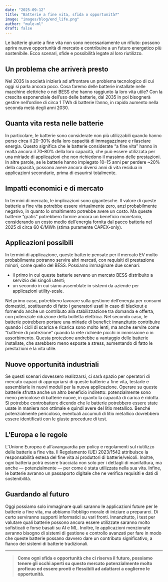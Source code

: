 ```yaml
---
date: "2025-09-12"
title: "Batterie a fine vita, sfida o opportunità?"
image: "images/blog/end_life.png"
author: "mule-ml"
draft: false
---
```


Le batterie giunte a fine vita non sono necessariamente un rifiuto: possono aprire nuove opportunità di mercato e contribuire a un futuro energetico più sostenibile. Ecco scenari, sfide e possibilità legate al loro riutilizzo.

## Un problema che arriverà presto

Nel 2035 la società inizierà ad affrontare un problema tecnologico di cui oggi si parla ancora poco. Cosa faremo delle batterie installate nelle macchine elettriche o nei BESS che hanno raggiunto la loro vita utile? Con la crescita esponenziale dell’uso delle batterie, dal 2035 in poi bisognerà gestire nell’ordine di circa 1 TWh di batterie l’anno, in rapido aumento nella seconda metà degli anni 2030.

## Quanta vita resta nelle batterie

In particolare, le batterie sono considerate non più utilizzabili quando hanno perso circa il 20–30% della loro capacità di immagazzinare e rilasciare energia. Questo significa che le batterie considerate “a fine vita” hanno in realtà ancora il 70–80% della loro capacità, che può essere utilizzata per una miriade di applicazioni che non richiedono il massimo delle prestazioni. In altre parole, se le batterie hanno impiegato 10–15 anni per perdere ~20% della capacità, possono avere ancora diversi anni di vita residua in applicazioni secondarie, prima di esaurirsi totalmente.

## Impatti economici e di mercato

In termini di mercato, le implicazioni sono gigantesche. Il valore di queste batterie a fine vita potrebbe essere virtualmente zero, anzi probabilmente negativo, in quanto lo smaltimento potrebbe avere un costo. Ma queste batterie “gratis” potrebbero fornire ancora un beneficio monetario, considerando un costo medio dell’energia fornita dal pacco batteria nel 2025 di circa 60 €/MWh (stima puramente CAPEX-only).

## Applicazioni possibili

In termini di applicazione, queste batterie pensate per il mercato EV molto probabilmente potranno servire altri mercati, con requisiti di prestazione minori, come quello del BESS. Possiamo immaginare due scenari:  
- il primo in cui queste batterie servano un mercato BESS distribuito a servizio dei singoli utenti;  
- un secondo in cui siano assemblate in sistemi da aziende per applicazioni utility-scale.  

Nel primo caso, potrebbero lavorare sulla gestione dell’energia per consumi domestici, sostituendo di fatto i generatori usati in caso di blackout e fornendo anche un contributo alla stabilizzazione tra domanda e offerta, con potenziale riduzione della bolletta elettrica. Nel secondo caso, le batterie potrebbero portare una miriade di benefici: innanzitutto contribuire quando i cicli di scarica e ricarica sono molto lenti, ma anche servire come “batterie di protezione” quando la rete richiede picchi in immissione o in assorbimento. Questa protezione andrebbe a vantaggio delle batterie installate, che sarebbero meno esposte a stress, aumentando di fatto le prestazioni e la vita utile.

## Nuove opportunità industriali

Se questi scenari dovessero realizzarsi, ci sarà spazio per operatori di mercato capaci di appropriarsi di queste batterie a fine vita, testarle e assemblarle in nuovi moduli per la nuova applicazione. Operare su queste batterie sfrutta anche un altro beneficio indiretto: potenzialmente sono meno pericolose di batterie nuove, in quanto la capacità di carica è ridotta. Si potrebbe controbattere dicendo che le batterie potrebbero essere state usate in maniera non ottimale e quindi avere del litio metallico. Benché potenzialmente pericoloso, eventuali accumuli di litio metallico dovrebbero essere identificati con le giuste procedure di test.

## L’Europa e le regole

L’Unione Europea è all’avanguardia per policy e regolamenti sul riutilizzo delle batterie a fine vita. Il Regolamento (UE) 2023/1542 attribuisce la responsabilità estesa del fine vita ai produttori di batterie/veicoli. Inoltre, ogni batteria potrà essere tracciata non solo per i dettagli di manifattura, ma anche — potenzialmente — per come è stata utilizzata nella sua vita. Infine, le batterie avranno un passaporto digitale che ne verifica requisiti e dati di sostenibilità.

## Guardando al futuro

Oggi possiamo solo immaginare quali saranno le applicazioni future per le batterie a fine vita, ma abbiamo l’obbligo morale di iniziare a prepararci. Di certo serviranno supporti informatici su vari fronti. Innanzitutto, i test per valutare quali batterie possono ancora essere utilizzate saranno molto sofisticati e forse basati su AI e ML. Inoltre, le applicazioni menzionate avranno bisogno di sistemi di gestione e controllo avanzati per fare in modo che queste batterie possano davvero dare un contributo significativo, a fianco dei sistemi di batterie tradizionali.

---

> **Come ogni sfida e opportunità che ci riserva il futuro, possiamo tenere gli occhi aperti su questo mercato potenzialmente molto proficuo ed essere pronti e flessibili ad adattarci a coglierne le opportunità.**
